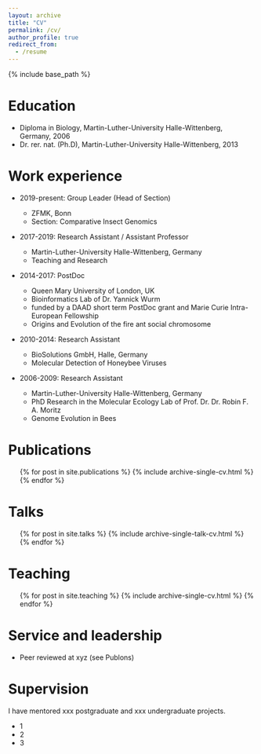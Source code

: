 ```yaml
---
layout: archive
title: "CV"
permalink: /cv/
author_profile: true
redirect_from:
  - /resume
---
```


{% include base_path %}

Education
======
* Diploma in Biology, Martin-Luther-University Halle-Wittenberg, Germany, 2006
* Dr. rer. nat. (Ph.D), Martin-Luther-University Halle-Wittenberg, 2013

Work experience
======
* 2019-present: Group Leader (Head of Section)
  * ZFMK, Bonn
  * Section: Comparative Insect Genomics

* 2017-2019: Research Assistant / Assistant Professor
  * Martin-Luther-University Halle-Wittenberg, Germany
  * Teaching and Research

* 2014-2017: PostDoc
  * Queen Mary University of London, UK
  * Bioinformatics Lab of Dr. Yannick Wurm
  * funded by a DAAD short term PostDoc grant and Marie Curie Intra-European Fellowship
  * Origins and Evolution of the fire ant social chromosome

* 2010-2014: Research Assistant
  * BioSolutions GmbH, Halle, Germany
  * Molecular Detection of Honeybee Viruses

* 2006-2009: Research Assistant
  * Martin-Luther-University Halle-Wittenberg, Germany
  * PhD Research in the Molecular Ecology Lab of Prof. Dr. Dr. Robin F. A. Moritz
  * Genome Evolution in Bees

Publications
======
  <ul>{% for post in site.publications %}
    {% include archive-single-cv.html %}
  {% endfor %}</ul>
  
Talks
======
  <ul>{% for post in site.talks %}
    {% include archive-single-talk-cv.html %}
  {% endfor %}</ul>
  
Teaching
======
  <ul>{% for post in site.teaching %}
    {% include archive-single-cv.html %}
  {% endfor %}</ul>
  
Service and leadership
======
* Peer reviewed at xyz (see Publons)

Supervision
======
I have mentored xxx postgraduate and xxx undergraduate projects.

* 1
* 2
* 3